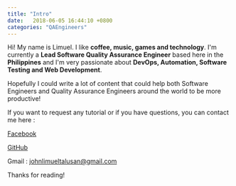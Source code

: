 ```yaml
---
title: "Intro"
date:   2018-06-05 16:44:10 +0800
categories: "QAEngineers"
---
```


Hi! My name is Limuel. I like **coffee, music, games and technology**. I'm currently a **Lead Software Quality Assurance Engineer** based here in the **Philippines** and I'm very passionate about **DevOps, Automation, Software Testing and Web Development**.

Hopefully I could write a lot of content that could help both Software Engineers and Quality Assurance Engineers around the world to be more productive!

If you want to request any tutorial or if you have questions, you can contact me here :

[Facebook](https://www.facebook.com/jsjtalusan)

[GitHub](https://github.com/jltalusan)

Gmail : johnlimueltalusan@gmail.com

Thanks for reading!